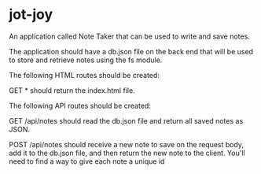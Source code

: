 # jot-joy
An application called Note Taker that can be used to write and save notes.


The application should have a db.json file on the back end that will be used to store and retrieve notes using the fs module.

The following HTML routes should be created:



GET * should return the index.html file.

The following API routes should be created:

GET /api/notes should read the db.json file and return all saved notes as JSON.

POST /api/notes should receive a new note to save on the request body, add it to the db.json file, and then return the new note to the client. You'll need to find a way to give each note a unique id 